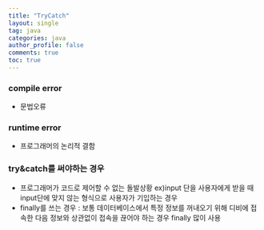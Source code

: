 ```yaml
---
title: "TryCatch"
layout: single
tag: java
categories: java
author_profile: false
comments: true
toc: true
---
```

### compile error
- 문법오류
### runtime error
- 프로그래머의 논리적 결함
### try&catch를 써야하는 경우
- 프로그래머가 코드로 제어할 수 없는 돌발상황
ex)input 단을 사용자에게 받을 때 input단에 맞지 않는 형식으로 사용자가 기입하는 경우
- finally를 쓰는 경우 :
 보통 데이터베이스에서 특정 정보를 꺼내오기 위해 디비에 접속한 다음 정보와 상관없이 접속을 끊어야 하는 경우 finally 많이 사용 